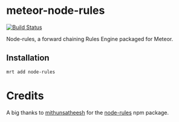 meteor-node-rules
=================

[![Build Status](https://travis-ci.org/premosystems/meteor-node-rules.svg?branch=master)](https://travis-ci.org/premosystems/meteor-node-rules)

Node-rules, a forward chaining Rules Engine packaged for Meteor.

## Installation
`mrt add node-rules`

# Credits
A big thanks to [mithunsatheesh](https://github.com/mithunsatheesh) for the [node-rules](https://github.com/mithunsatheesh/node-rules) npm package.


